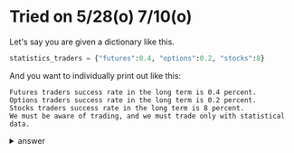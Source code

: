# Tried on 5/28(o) 7/10(o)

Let's say you are given a dictionary like this.

```py
statistics_traders = {"futures":0.4, "options":0.2, "stocks":8}
```

And you want to individually print out like this:
```
Futures traders success rate in the long term is 0.4 percent.
Options traders success rate in the long term is 0.2 percent.
Stocks traders success rate in the long term is 8 percent.
We must be aware of trading, and we must trade only with statistical data.
```

<details>
  <summary>answer</summary>
  
  ```py
  statistics_traders = {"futures":0.4, "options":0.2, "stocks":8}
  print(statistics_traders)


  for a,b in statistics_traders.items():
      print("{} traders success rate in the long term is {} percent.".format(a.capitalize(), b))
  print("We must be aware of trading, and we must trade only with statistical data.")


  print(statistics_traders)
    
    
  """
  Futures traders success rate in the long term is 0.4 percent.
  Options traders success rate in the long term is 0.2 percent.
  Stocks traders success rate in the long term is 8 percent.
  We must be aware of trading, and we must trade only with statistical data.
  """
  ```  
</details>
